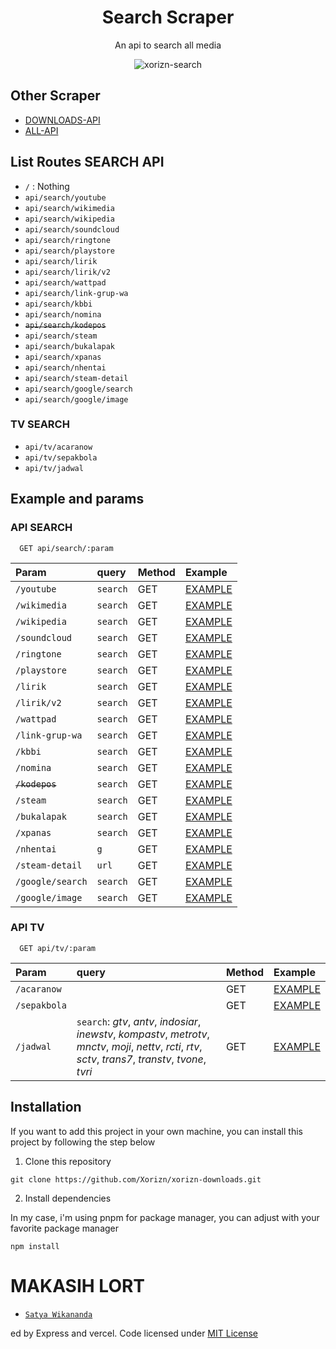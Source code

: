 <div align="center">

<h1>Search Scraper</h1>

<p>An api to search all media</p>

![xorizn-search](https://socialify.git.ci/Xorizn/xorizn-search/image?description=1&descriptionEditable=This%20is%20a%20scraper%20API%20that%20I%20made%20myself.%20You%20can%20use%20it%20by%20entering%20the%20Vercel%20link%20above%20and%20then%20just%20use%20it.%20Below%20there%20is%20an%20example%20of%20how%20to%20use%20this%20API.&font=Jost&forks=1&issues=1&logo=https%3A%2F%2Fraw.githubusercontent.com%2FXorizn%2Fimage%2Fmain%2Fsearch.svg%3Ftoken%3DGHSAT0AAAAAACAVCJHE5RF2Y6YYSP6RGNOAZCAWUWQ&name=1&owner=1&pattern=Signal&pulls=1&stargazers=1&theme=Light)

</div>

## Other Scraper

- [DOWNLOADS-API](https://github.com/Xorizn/xorizn-downloads)
- [ALL-API](https://github.com/Xorizn/xorizn-apis)

## List Routes SEARCH API
- `/` : Nothing
- `api/search/youtube`
- `api/search/wikimedia`
- `api/search/wikipedia`
- `api/search/soundcloud`
- `api/search/ringtone`
- `api/search/playstore`
- `api/search/lirik`
- `api/search/lirik/v2`
- `api/search/wattpad`
- `api/search/link-grup-wa`
- `api/search/kbbi`
- `api/search/nomina`
- ~~`api/search/kodepos`~~
- `api/search/steam`
- `api/search/bukalapak`
- `api/search/xpanas`
- `api/search/nhentai`
- `api/search/steam-detail`
- `api/search/google/search`
- `api/search/google/image`

### TV SEARCH
- `api/tv/acaranow`
- `api/tv/sepakbola`
- `api/tv/jadwal`


## Example and params

### API SEARCH
```
  GET api/search/:param
```
| Param          | query     | Method | Example  |
| :----------    | :-------  | :--    | :--      |
| `/youtube`   | `search`     | GET    | [EXAMPLE](https://xorizn-search.vercel.app/api/search/youtube?search=zee) |
| `/wikimedia`    | `search`     | GET    | [EXAMPLE](https://xorizn-search.vercel.app/api/search/wikimedia?search=jokowi) |
| `/wikipedia`    | `search`     | GET    | [EXAMPLE](https://xorizn-search.vercel.app/api/search/wikipedia?search=jokowi) |
| `/soundcloud`    | `search`     | GET    | [EXAMPLE](https://xorizn-search.vercel.app/api/search/soundcloud?search=bertaut) |
| `/ringtone`    | `search`     | GET    | [EXAMPLE](https://xorizn-search.vercel.app/api/search/ringtone?search=naruto) |
| `/playstore`    | `search`     | GET    | [EXAMPLE](https://xorizn-search.vercel.app/api/search/playstore?search=ff) |
| `/lirik`    | `search`     | GET    | [EXAMPLE](https://xorizn-search.vercel.app/api/search/lirik?search=bertaut) |
| `/lirik/v2`    | `search`     | GET    | [EXAMPLE](https://xorizn-search.vercel.app/api/search/lirik/v2?search=bertaut) |
| `/wattpad`    | `search`     | GET    | [EXAMPLE](https://xorizn-search.vercel.app/api/search/wattpad?search=anime) |
| `/link-grup-wa`    | `search`     | GET    | [EXAMPLE](https://xorizn-search.vercel.app/api/search/link-grup-wa?search=anime) |
| `/kbbi`    | `search`     | GET    | [EXAMPLE](https://xorizn-search.vercel.app/api/search/kbbi?search=aku) |
| `/nomina`    | `search`     | GET    | [EXAMPLE](https://xorizn-search.vercel.app/api/search/nomina?search=aku) |
| ~~`/kodepos`~~    | `search`     | GET    | [EXAMPLE](https://xorizn-search.vercel.app/api/search/kodepos?search=jakarta) |
| `/steam`    | `search`     | GET    | [EXAMPLE](https://xorizn-search.vercel.app/api/search/steam?search=dota2) |
| `/bukalapak`    | `search`     | GET    | [EXAMPLE](https://xorizn-search.vercel.app/api/search/bukalapak?search=baju) |
| `/xpanas`    | `search`     | GET    | [EXAMPLE](https://xorizn-search.vercel.app/api/search/xpanas?search=china) |
| `/nhentai`    | `g`     | GET    | [EXAMPLE](https://xorizn-search.vercel.app/api/search/nhentai?g=310502) |
| `/steam-detail`    | `url`     | GET    | [EXAMPLE](https://xorizn-search.vercel.app/api/search/steam-detail?url=https://store.steampowered.com/app/570/Dota_2/) |
| `/google/search`    | `search`     | GET    | [EXAMPLE](https://xorizn-search.vercel.app/api/search/google/search?search=naruto) |
| `/google/image`    | `search`     | GET    | [EXAMPLE](https://xorizn-search.vercel.app/api/search/google/image?search=naruto) |

### API TV
```
  GET api/tv/:param
```
| Param          | query     | Method | Example  |
| :----------    | :-------  | :--    | :--      |
| `/acaranow`    |      | GET    | [EXAMPLE](https://xorizn-search.vercel.app/api/tv/acaranow) |
| `/sepakbola`   |      | GET    | [EXAMPLE](https://xorizn-search.vercel.app/api/tv/sepakbola) |
| `/jadwal`    | `search`: *gtv*, *antv*, *indosiar*, *inewstv*, *kompastv*, *metrotv*, *mnctv*, *moji*, *nettv*, *rcti*, *rtv*, *sctv*, *trans7*, *transtv*, *tvone*, *tvri*     | GET    | [EXAMPLE](https://xorizn-search.vercel.app/api/tv/jadwal?search=antv) |

## Installation

If you want to add this project in your own machine, you can install this project by following the step below

1. Clone this repository

```
git clone https://github.com/Xorizn/xorizn-downloads.git
```

2. Install dependencies

In my case, i'm using pnpm for package manager, you can adjust with your favorite package manager

```
npm install
```

# MAKASIH LORT
* [`Satya Wikananda`](https://github.com/satyawikananda)

ed by Express and vercel. Code licensed under [MIT License](https://raw.githubusercontent.com/Xorizn/xorizn-downloads/master/LICENSE)
